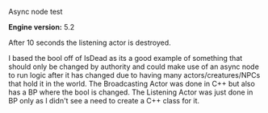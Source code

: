 Async node test

**Engine version:** 5.2

After 10 seconds the listening actor is destroyed.

I based the bool off of IsDead as its a good example of something that should only be changed by authority and could make use of an async node to run logic after it has changed due to having many actors/creatures/NPCs that hold it in the world.
The Broadcasting Actor was done in C++ but also has a BP where the bool is changed. The Listening Actor was just done in BP only as I didn't see a need to create a C++ class for it.
